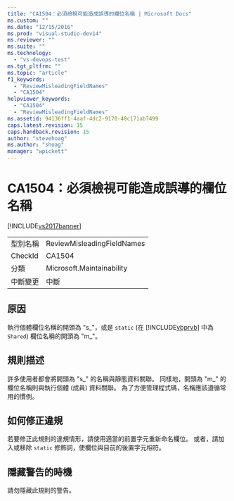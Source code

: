 ```yaml
---
title: "CA1504：必須檢視可能造成誤導的欄位名稱 | Microsoft Docs"
ms.custom: ""
ms.date: "12/15/2016"
ms.prod: "visual-studio-dev14"
ms.reviewer: ""
ms.suite: ""
ms.technology: 
  - "vs-devops-test"
ms.tgt_pltfrm: ""
ms.topic: "article"
f1_keywords: 
  - "ReviewMisleadingFieldNames"
  - "CA1504"
helpviewer_keywords: 
  - "CA1504"
  - "ReviewMisleadingFieldNames"
ms.assetid: 94136ff1-4aaf-4dc2-9170-48c171ab7499
caps.latest.revision: 15
caps.handback.revision: 15
author: "stevehoag"
ms.author: "shoag"
manager: "wpickett"
---
```

# CA1504：必須檢視可能造成誤導的欄位名稱
[!INCLUDE[vs2017banner](../code-quality/includes/vs2017banner.md)]

|||  
|-|-|  
|型別名稱|ReviewMisleadingFieldNames|  
|CheckId|CA1504|  
|分類|Microsoft.Maintainability|  
|中斷變更|中斷|  
  
## 原因  
 執行個體欄位名稱的開頭為 "s\_"，或是 `static` \(在 [!INCLUDE[vbprvb](../code-quality/includes/vbprvb_md.md)] 中為 `Shared`\) 欄位名稱的開頭為 "m\_"。  
  
## 規則描述  
 許多使用者都會將開頭為 "s\_" 的名稱與靜態資料關聯。  同樣地，開頭為 "m\_" 的欄位名稱則與執行個體 \(成員\) 資料關聯。  為了方便管理程式碼，名稱應該遵循常用的慣例。  
  
## 如何修正違規  
 若要修正此規則的違規情形，請使用適當的前置字元重新命名欄位。  或者，請加入或移除 `static` 修飾詞，使欄位與目前的後置字元相符。  
  
## 隱藏警告的時機  
 請勿隱藏此規則的警告。